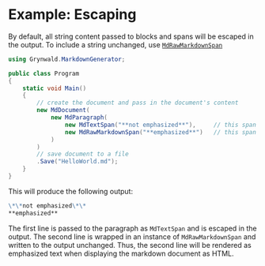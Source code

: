 # Example: Escaping

By default, all string content passed to blocks and spans will be escaped in 
the output.
To include a string unchanged, use [`MdRawMarkdownSpan`](../apireference/Grynwald/MarkdownGenerator/MdRawMarkdownSpan/index.md)

```csharp
using Grynwald.MarkdownGenerator;

public class Program
{
    static void Main()
    {
        // create the document and pass in the document's content
        new MdDocument(
            new MdParagraph(
                new MdTextSpan("**not emphasized**"),     // this span will be escaped in the output
                new MdRawMarkdownSpan("**emphasized**")   // this span will NOT be escaped in the output
            )
        )
        // save document to a file
        .Save("HelloWorld.md");
    }
}
```

This will produce the following output:

```md
\*\*not emphasized\*\*
**emphasized**
```

The first line is passed to the paragraph as `MdTextSpan` and is escaped in the output.
The second line is wrapped in an instance of `MdRawMarkdownSpan` and written
to the output unchanged. Thus, the second line will be rendered as emphasized text
when displaying the markdown document as HTML.
